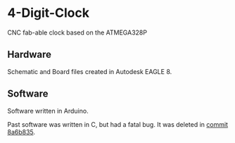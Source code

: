 # 4-Digit-Clock
CNC fab-able clock based on the ATMEGA328P

## Hardware
Schematic and Board files created in Autodesk EAGLE 8.

## Software
Software written in Arduino.

Past software was written in C, but had a fatal bug. It was deleted in [commit 8a6b835](https://github.com/dwaq/4-Digit-Clock/commit/8a6b8354e79f4e0a9605a9b12ea75d16f3cf73cc).
